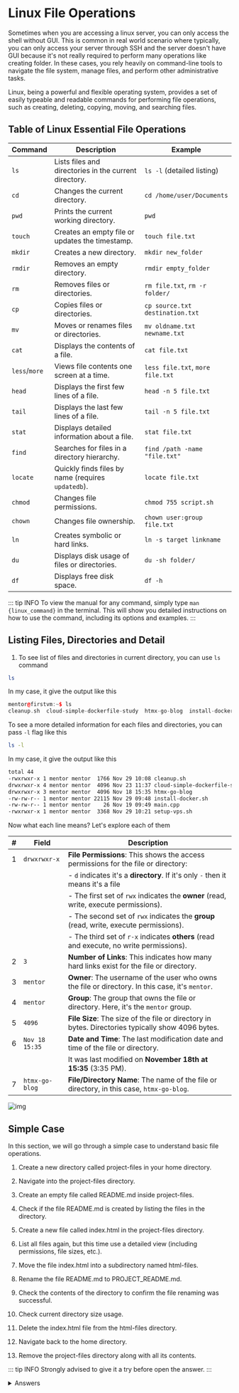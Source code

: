 # Linux File Operations

Sometimes when you are accessing a linux server, you can only access the shell without GUI. This is common in real world scenario where typically, you can only access your server through SSH and the server doesn't have GUI because it's not really required to perform many operations like creating folder. In these cases, you rely heavily on command-line tools to navigate the file system, manage files, and perform other administrative tasks.

Linux, being a powerful and flexible operating system, provides a set of easily typeable and readable commands for performing file operations, such as creating, deleting, copying, moving, and searching files. 

## Table of Linux Essential File Operations

| **Command**      | **Description**                                   | **Example**                        |
|-------------------|---------------------------------------------------|-------------------------------------|
| `ls`             | Lists files and directories in the current directory. | `ls -l` (detailed listing)          |
| `cd`             | Changes the current directory.                   | `cd /home/user/Documents`           |
| `pwd`            | Prints the current working directory.            | `pwd`                               |
| `touch`          | Creates an empty file or updates the timestamp.  | `touch file.txt`                    |
| `mkdir`          | Creates a new directory.                         | `mkdir new_folder`                  |
| `rmdir`          | Removes an empty directory.                      | `rmdir empty_folder`                |
| `rm`             | Removes files or directories.                    | `rm file.txt`, `rm -r folder/`      |
| `cp`             | Copies files or directories.                     | `cp source.txt destination.txt`     |
| `mv`             | Moves or renames files or directories.           | `mv oldname.txt newname.txt`        |
| `cat`            | Displays the contents of a file.                 | `cat file.txt`                      |
| `less`/`more`    | Views file contents one screen at a time.         | `less file.txt`, `more file.txt`    |
| `head`           | Displays the first few lines of a file.          | `head -n 5 file.txt`                |
| `tail`           | Displays the last few lines of a file.           | `tail -n 5 file.txt`                |
| `stat`           | Displays detailed information about a file.      | `stat file.txt`                     |
| `find`           | Searches for files in a directory hierarchy.     | `find /path -name "file.txt"`       |
| `locate`         | Quickly finds files by name (requires `updatedb`).| `locate file.txt`                   |
| `chmod`          | Changes file permissions.                        | `chmod 755 script.sh`               |
| `chown`          | Changes file ownership.                          | `chown user:group file.txt`         |
| `ln`             | Creates symbolic or hard links.                  | `ln -s target linkname`             |
| `du`             | Displays disk usage of files or directories.     | `du -sh folder/`                    |
| `df`             | Displays free disk space.                        | `df -h`                             |

::: tip INFO
To view the manual for any command, simply type `man {linux_command}` in the terminal. This will show you detailed instructions on how to use the command, including its options and examples.
:::

## Listing Files, Directories and Detail 

1. To see list of files and directories in current directory, you can use `ls` command
```zsh
ls
```

In my case, it give the output like this

```cpp
mentor@firstvm:~$ ls
cleanup.sh  cloud-simple-dockerfile-study  htmx-go-blog  install-docker.sh  main.cpp  setup-vps.sh
```

To see a more detailed information for each files and directories, you can pass `-l` flag like this
```zsh
ls -l
```

In my case, it give the output like this

```zsh
total 44
-rwxrwxr-x 1 mentor mentor  1766 Nov 29 10:08 cleanup.sh
drwxrwxr-x 4 mentor mentor  4096 Nov 23 11:37 cloud-simple-dockerfile-study
drwxrwxr-x 3 mentor mentor  4096 Nov 18 15:35 htmx-go-blog
-rw-rw-r-- 1 mentor mentor 22115 Nov 29 09:48 install-docker.sh
-rw-rw-r-- 1 mentor mentor    26 Nov 19 09:49 main.cpp
-rwxrwxr-x 1 mentor mentor  3368 Nov 29 10:21 setup-vps.sh
```

Now what each line means? Let's explore each of them

| #   | Field                | Description                                                                                      |
|-----|----------------------|--------------------------------------------------------------------------------------------------|
| 1   | `drwxrwxr-x`          | **File Permissions**: This shows the access permissions for the file or directory:               |
|     |                      | - `d` indicates it's a **directory**. If it's only `-` then it means it's a file                                                            |
|     |                      | - The first set of `rwx` indicates the **owner** (read, write, execute permissions).            |
|     |                      | - The second set of `rwx` indicates the **group** (read, write, execute permissions).           |
|     |                      | - The third set of `r-x` indicates **others** (read and execute, no write permissions).         |
| 2   | `3`                   | **Number of Links**: This indicates how many hard links exist for the file or directory.        |
| 3   | `mentor`              | **Owner**: The username of the user who owns the file or directory. In this case, it's `mentor`. |
| 4   | `mentor`              | **Group**: The group that owns the file or directory. Here, it's the `mentor` group.             |
| 5   | `4096`                | **File Size**: The size of the file or directory in bytes. Directories typically show 4096 bytes. |
| 6   | `Nov 18 15:35`        | **Date and Time**: The last modification date and time of the file or directory.                |
|     |                      | It was last modified on **November 18th at 15:35** (3:35 PM).                                    |
| 7   | `htmx-go-blog`        | **File/Directory Name**: The name of the file or directory, in this case, `htmx-go-blog`.         |

![img](https://assets.digitalocean.com/articles/linux_basics/ls-l.png)

## Simple Case

In this section, we will go through a simple case to understand basic file operations. 

1. Create a new directory called project-files in your home directory.

2. Navigate into the project-files directory.

3. Create an empty file called README.md inside project-files.

4. Check if the file README.md is created by listing the files in the directory.

5. Create a new file called index.html in the project-files directory.

6. List all files again, but this time use a detailed view (including permissions, file sizes, etc.).

7. Move the file index.html into a subdirectory named html-files.

8. Rename the file README.md to PROJECT_README.md.

9. Check the contents of the directory to confirm the file renaming was successful.

10. Check current directory size usage.

11. Delete the index.html file from the html-files directory.

12. Navigate back to the home directory.

13. Remove the project-files directory along with all its contents.

::: tip INFO
Strongly advised to give it a try before open the answer.
:::

<details>
  <summary>Answers</summary>
  

```zsh
# 1. Create a new directory called project-files in home directory
mkdir ~/project-files

# 2. Navigate into the project-files directory
cd ~/project-files

# 3. Create an empty file called README.md
touch README.md

# 4. Check if the file README.md is created
ls

# 5. Create a new file called index.html
touch index.html

# 6. List all files with details
ls -l

# 7. Move the index.html file into a subdirectory called html-files
mkdir html-files
mv index.html html-files/

# 8. Rename the file README.md to PROJECT_README.md
mv README.md PROJECT_README.md

# 9. Check the contents of the directory to confirm the renaming
ls

# 10. Check current directory size usage
du -sh ./

# 11. Delete the index.html file from the html-files directory
rm html-files/index.html

# 12. Navigate back to the home directory
cd ~

# 13. Remove the project-files directory along with all its contents
rm -r project-files
```

</details>

